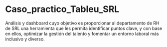 # Caso_practico_Tableu_SRL
Análisis y dashboard cuyo objetivo es proporcionar al departamento de RH de SRL una herramienta que les  permita identificar puntos clave, y con base en ellos, optimizar la gestión del talento y  fomentar un entorno laboral más inclusivo y diverso. 
